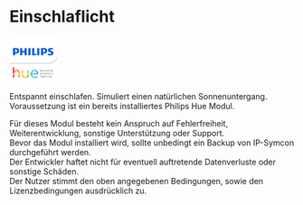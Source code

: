 # Einschlaflicht  

![Image](../imgs/logo.png)  
  
Entspannt einschlafen. Simuliert einen natürlichen Sonnenuntergang.  
Voraussetzung ist ein bereits installiertes Philips Hue Modul.  

Für dieses Modul besteht kein Anspruch auf Fehlerfreiheit, Weiterentwicklung, sonstige Unterstützung oder Support.  
Bevor das Modul installiert wird, sollte unbedingt ein Backup von IP-Symcon durchgeführt werden.  
Der Entwickler haftet nicht für eventuell auftretende Datenverluste oder sonstige Schäden.  
Der Nutzer stimmt den oben angegebenen Bedingungen, sowie den Lizenzbedingungen ausdrücklich zu.  